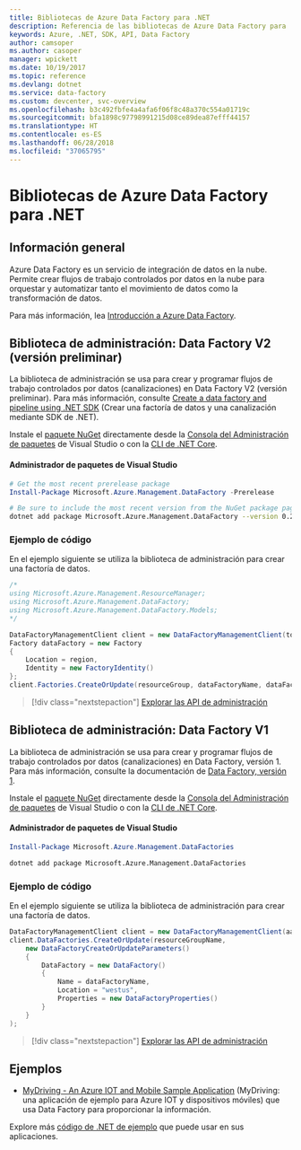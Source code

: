 ```yaml
---
title: Bibliotecas de Azure Data Factory para .NET
description: Referencia de las bibliotecas de Azure Data Factory para .NET
keywords: Azure, .NET, SDK, API, Data Factory
author: camsoper
ms.author: casoper
manager: wpickett
ms.date: 10/19/2017
ms.topic: reference
ms.devlang: dotnet
ms.service: data-factory
ms.custom: devcenter, svc-overview
ms.openlocfilehash: b3c492fbfe4a4afa6f06f8c48a370c554a01719c
ms.sourcegitcommit: bfa1898c97798991215d08ce89dea87efff44157
ms.translationtype: HT
ms.contentlocale: es-ES
ms.lasthandoff: 06/28/2018
ms.locfileid: "37065795"
---
```

# <a name="azure-data-factory-libraries-for-net"></a>Bibliotecas de Azure Data Factory para .NET

## <a name="overview"></a>Información general

Azure Data Factory es un servicio de integración de datos en la nube. Permite crear flujos de trabajo controlados por datos en la nube para orquestar y automatizar tanto el movimiento de datos como la transformación de datos.

Para más información, lea [Introducción a Azure Data Factory](/azure/data-factory/data-factory-introduction).

## <a name="management-library---data-factory-v2-preview"></a>Biblioteca de administración: Data Factory V2 (versión preliminar)

La biblioteca de administración se usa para crear y programar flujos de trabajo controlados por datos (canalizaciones) en Data Factory V2 (versión preliminar).  Para más información, consulte [Create a data factory and pipeline using .NET SDK](/azure/data-factory/quickstart-create-data-factory-dot-net) (Crear una factoría de datos y una canalización mediante SDK de .NET).

Instale el [paquete NuGet](https://www.nuget.org/packages/Microsoft.Azure.Management.DataFactory) directamente desde la [Consola del Administración de paquetes][PackageManager] de Visual Studio o con la [CLI de .NET Core][DotNetCLI].

#### <a name="visual-studio-package-manager"></a>Administrador de paquetes de Visual Studio

```powershell
# Get the most recent prerelease package
Install-Package Microsoft.Azure.Management.DataFactory -Prerelease
```

```bash
# Be sure to include the most recent version from the NuGet package page
dotnet add package Microsoft.Azure.Management.DataFactory --version 0.2.0-preview
```

### <a name="code-example"></a>Ejemplo de código

En el ejemplo siguiente se utiliza la biblioteca de administración para crear una factoría de datos.

```csharp
/*
using Microsoft.Azure.Management.ResourceManager;
using Microsoft.Azure.Management.DataFactory;
using Microsoft.Azure.Management.DataFactory.Models;
*/

DataFactoryManagementClient client = new DataFactoryManagementClient(tokenCredentials) { SubscriptionId = subscriptionId };
Factory dataFactory = new Factory
{
    Location = region,
    Identity = new FactoryIdentity()
};
client.Factories.CreateOrUpdate(resourceGroup, dataFactoryName, dataFactory);
```

> [!div class="nextstepaction"]
> [Explorar las API de administración](/dotnet/api/microsoft.azure.management.datafactory)

## <a name="management-library---data-factory-v1"></a>Biblioteca de administración: Data Factory V1

La biblioteca de administración se usa para crear y programar flujos de trabajo controlados por datos (canalizaciones) en Data Factory, versión 1.  Para más información, consulte la documentación de [Data Factory, versión 1](/azure/data-factory/v1/data-factory-introduction).

Instale el [paquete NuGet](https://www.nuget.org/packages/Microsoft.Azure.Management.DataFactories) directamente desde la [Consola del Administración de paquetes][PackageManager] de Visual Studio o con la [CLI de .NET Core][DotNetCLI].

#### <a name="visual-studio-package-manager"></a>Administrador de paquetes de Visual Studio

```powershell
Install-Package Microsoft.Azure.Management.DataFactories
```

```bash
dotnet add package Microsoft.Azure.Management.DataFactories
```

### <a name="code-example"></a>Ejemplo de código

En el ejemplo siguiente se utiliza la biblioteca de administración para crear una factoría de datos.

```csharp
DataFactoryManagementClient client = new DataFactoryManagementClient(aadTokenCredentials, resourceManagerUri);
client.DataFactories.CreateOrUpdate(resourceGroupName,
    new DataFactoryCreateOrUpdateParameters()
    {
        DataFactory = new DataFactory()
        {
            Name = dataFactoryName,
            Location = "westus",
            Properties = new DataFactoryProperties()
        }
    }
);
```

> [!div class="nextstepaction"]
> [Explorar las API de administración](/dotnet/api/overview/azure/datafactories/management)

## <a name="samples"></a>Ejemplos

* [MyDriving - An Azure IOT and Mobile Sample Application](https://azure.microsoft.com/resources/samples/mydriving/) (MyDriving: una aplicación de ejemplo para Azure IOT y dispositivos móviles) que usa Data Factory para proporcionar la información.

Explore más [código de .NET de ejemplo](https://azure.microsoft.com/resources/samples/?platform=dotnet) que puede usar en sus aplicaciones.

[PackageManager]: https://docs.microsoft.com/nuget/tools/package-manager-console
[DotNetCLI]: https://docs.microsoft.com/dotnet/core/tools/dotnet-add-package
